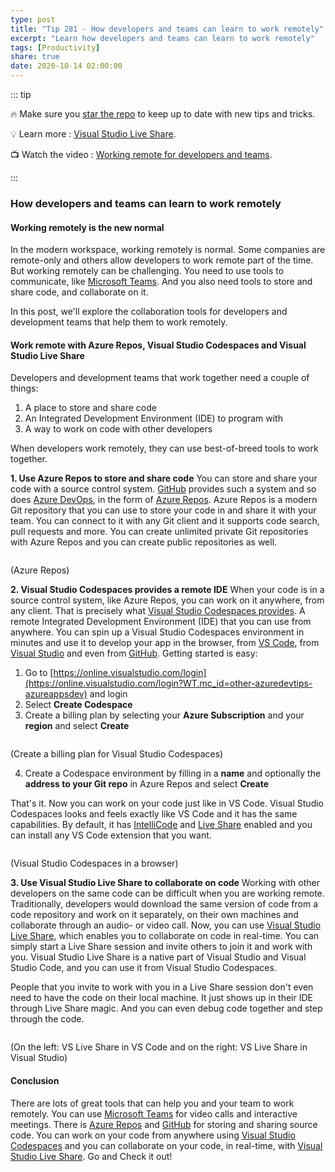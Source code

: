 ```yaml
---
type: post
title: "Tip 281 - How developers and teams can learn to work remotely"
excerpt: "Learn how developers and teams can learn to work remotely"
tags: [Productivity]
share: true
date: 2020-10-14 02:00:00
---
```


::: tip

:fire: Make sure you [star the repo](http://azuredev.tips?WT.mc_id=azure-azuredevtips-azureappsdev) to keep up to date with new tips and tricks.

:bulb: Learn more : [Visual Studio Live Share](https://visualstudio.microsoft.com/services/live-share/?WT.mc_id=microsoft-azuredevtips-azureappsdev).

:tv: Watch the video : [Working remote for developers and teams](leave-blank?WT.mc_id=youtube-azuredevtips-azureappsdev).

:::

### How developers and teams can learn to work remotely

#### Working remotely is the new normal
In the modern workspace, working remotely is normal. Some companies are remote-only and others allow  developers to work remote part of the time. But working remotely can be challenging. You need to use tools to communicate, like [Microsoft Teams](https://www.microsoft.com/microsoft-365/microsoft-teams/?WT.mc_id=microsoft-azuredevtips-azureappsdev). And you also need tools to store and share code, and collaborate on it.

In this post, we'll explore the collaboration tools for developers and development teams that help them to work remotely.

#### Work remote with Azure Repos, Visual Studio Codespaces and Visual Studio Live Share
Developers and development teams that work together need a couple of things:
1. A place to store and share code
2. An Integrated Development Environment (IDE) to program with
3. A way to work on code with other developers

When developers work remotely, they can use best-of-breed tools to work together.

**1. Use Azure Repos to store and share code**
You can store and share your code with a source control system. [GitHub](https://github.com/?WT.mc_id=github-azuredevtips-azureappsdev) provides such a system and so does [Azure DevOps](https://azure.microsoft.com/services/devops/?WT.mc_id=microsoft-azuredevtips-azureappsdev), in the form of [Azure Repos](https://azure.microsoft.com/services/devops/repos/?WT.mc_id=microsoft-azuredevtips-azureappsdev). Azure Repos is a modern Git repository that you can use to store your code in and share it with your team. You can connect to it with any Git client and it supports code search, pull requests and more. You can create unlimited private Git repositories with Azure Repos and you can create public repositories as well.

<img :src="$withBase('/files/67repos.png')">

(Azure Repos)

**2. Visual Studio Codespaces provides a remote IDE**
When your code is in a source control system, like Azure Repos, you can work on it anywhere, from any client. That is precisely what [Visual Studio Codespaces provides](https://visualstudio.microsoft.com/services/visual-studio-codespaces/?WT.mc_id=microsoft-azuredevtips-azureappsdev). A remote Integrated Development Environment (IDE) that you can use from anywhere. You can spin up a Visual Studio Codespaces environment in minutes and use it to develop your app in the browser, from [VS Code](https://docs.microsoft.com/visualstudio/online/quickstarts/vscode?WT.mc_id=docs-azuredevtips-azureappsdev ), from [Visual Studio](https://docs.microsoft.com/visualstudio/online/quickstarts/vs?WT.mc_id=docs-azuredevtips-azureappsdev ) and even from [GitHub](https://github.com/features/codespaces/?WT.mc_id=github-azuredevtips-azureappsdev). Getting started is easy:

1. Go to [https://online.visualstudio.com/login](https://online.visualstudio.com/login?WT.mc_id=other-azuredevtips-azureappsdev) and login
2. Select **Create Codespace**
3. Create a billing plan by selecting your **Azure Subscription** and your **region** and select **Create**

<img :src="$withBase('/files/67codespaces.png')">

(Create a billing plan for Visual Studio Codespaces)

4. Create a Codespace environment by filling in a **name** and optionally the **address to your Git repo** in Azure Repos and select **Create**

That's it. Now you can work on your code just like in VS Code. Visual Studio Codespaces looks and feels exactly like VS Code and it has the same capabilities. By default, it has [IntelliCode](https://visualstudio.microsoft.com/services/intellicode/?WT.mc_id=microsoft-azuredevtips-azureappsdev) and [Live Share](https://visualstudio.microsoft.com/services/live-share/?WT.mc_id=microsoft-azuredevtips-azureappsdev) enabled and you can install any VS Code extension that you want.

<img :src="$withBase('/files/67codespaces2.png')">

(Visual Studio Codespaces in a browser)

**3. Use Visual Studio Live Share to collaborate on code**
Working with other developers on the same code can be difficult when you are working remote. Traditionally, developers would download the same version of code from a code repository and work on it separately, on their own machines and collaborate through an audio- or video call. Now, you can use [Visual Studio Live Share](https://visualstudio.microsoft.com/services/live-share/?WT.mc_id=microsoft-azuredevtips-azureappsdev), which enables you to collaborate on code in real-time. You can simply start a Live Share session and invite others to join it and work with you. Visual Studio Live Share is a native part of Visual Studio and Visual Studio Code, and you can use it from Visual Studio Codespaces.

People that you invite to work with you in a Live Share session don't even need to have the code on their local machine. It just shows up in their IDE through Live Share magic. And you can even debug code together and step through the code.

<img :src="$withBase('/files/67liveshare.png')">

(On the left: VS Live Share in VS Code and on the right: VS Live Share in Visual Studio)

#### Conclusion
There are lots of great tools that can help you and your team to work remotely. You can use [Microsoft Teams](https://www.microsoft.com/microsoft-365/microsoft-teams/?WT.mc_id=microsoft-azuredevtips-azureappsdev) for video calls and interactive meetings. There is [Azure Repos](https://azure.microsoft.com/services/devops/repos/?WT.mc_id=microsoft-azuredevtips-azureappsdev) and [GitHub](https://github.com/?WT.mc_id=github-azuredevtips-azureappsdev) for storing and sharing source code. You can work on your code from anywhere using [Visual Studio Codespaces](https://visualstudio.microsoft.com/services/visual-studio-codespaces/?WT.mc_id=microsoft-azuredevtips-azureappsdev) and you can collaborate on your code, in real-time, with [Visual Studio Live Share](https://visualstudio.microsoft.com/services/live-share/?WT.mc_id=microsoft-azuredevtips-azureappsdev). Go and Check it out!